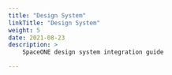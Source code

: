 ```yaml
---
title: "Design System"
linkTitle: "Design System"
weight: 5
date: 2021-08-23
description: >
    SpaceONE design system integration guide

---
```



